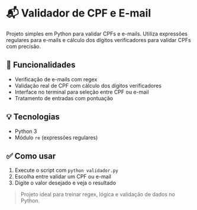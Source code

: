 # 📬 Validador de CPF e E-mail

Projeto simples em Python para validar CPFs e e-mails. Utiliza expressões regulares para e-mails e cálculo dos dígitos verificadores para validar CPFs com precisão.

## 🚀 Funcionalidades
- Verificação de e-mails com regex
- Validação real de CPF com cálculo dos dígitos verificadores
- Interface no terminal para seleção entre CPF ou e-mail
- Tratamento de entradas com pontuação

## 💡 Tecnologias
- Python 3
- Módulo `re` (expressões regulares)

## ✅ Como usar
1. Execute o script com `python validador.py`
2. Escolha entre validar um CPF ou e-mail
3. Digite o valor desejado e veja o resultado

> Projeto ideal para treinar regex, lógica e validação de dados no Python.
